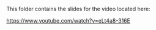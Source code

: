 This folder contains the slides for the video located here: 

https://www.youtube.com/watch?v=eLt4a8-316E
